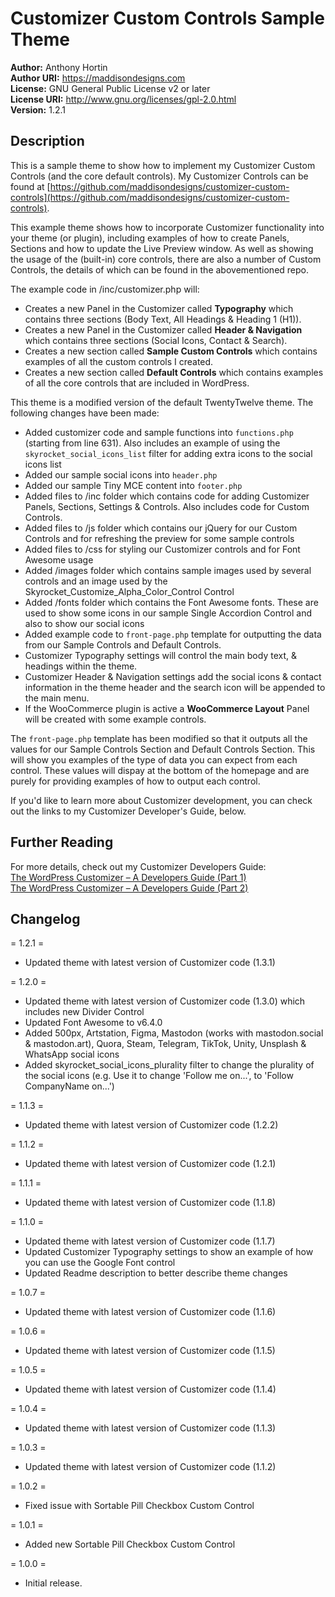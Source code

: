# Customizer Custom Controls Sample Theme #

**Author:** Anthony Hortin  
**Author URI:** https://maddisondesigns.com  
**License:** GNU General Public License v2 or later  
**License URI:** http://www.gnu.org/licenses/gpl-2.0.html  
**Version:** 1.2.1

## Description ##

This is a sample theme to show how to implement my Customizer Custom Controls (and the core default controls). My Customizer Controls can be found at [https://github.com/maddisondesigns/customizer-custom-controls](https://github.com/maddisondesigns/customizer-custom-controls).

This example theme shows how to incorporate Customizer functionality into your theme (or plugin), including examples of how to create Panels, Sections and how to update the Live Preview window. As well as showing the usage of the (built-in) core controls, there are also a number of Custom Controls, the details of which can be found in the abovementioned repo.

The example code in /inc/customizer.php will:  

- Creates a new Panel in the Customizer called **Typography** which contains three sections (Body Text, All Headings & Heading 1 (H1)).  
- Creates a new Panel in the Customizer called **Header & Navigation** which contains three sections (Social Icons, Contact & Search).  
- Creates a new section called **Sample Custom Controls** which contains examples of all the custom controls I created.  
- Creates a new section called **Default Controls** which contains examples of all the core controls that are included in WordPress.

This theme is a modified version of the default TwentyTwelve theme. The following changes have been made:

- Added customizer code and sample functions into `functions.php` (starting from line 631). Also includes an example of using the `skyrocket_social_icons_list` filter for adding extra icons to the social icons list  
- Added our sample social icons into `header.php`  
- Added our sample Tiny MCE content into `footer.php`  
- Added files to /inc folder which contains code for adding Customizer Panels, Sections, Settings & Controls. Also includes code for Custom Controls.  
- Added files to /js folder which contains our jQuery for our Custom Controls and for refreshing the preview for some sample controls  
- Added files to /css for styling our Customizer controls and for Font Awesome usage  
- Added /images folder which contains sample images used by several controls and an image used by the Skyrocket_Customize_Alpha_Color_Control Control  
- Added /fonts folder which contains the Font Awesome fonts. These are used to show some icons in our sample Single Accordion Control and also to show our social icons  
- Added example code to `front-page.php` template for outputting the data from our Sample Controls and Default Controls.  
- Customizer Typography settings will control the main body text, & headings within the theme.  
- Customizer Header & Navigation settings add the social icons & contact information in the theme header and the search icon will be appended to the main menu.  
- If the WooCommerce plugin is active a **WooCommerce Layout** Panel will be created with some example controls.  

The `front-page.php` template has been modified so that it outputs all the values for our Sample Controls Section and Default Controls Section. This will show you examples of the type of data you can expect from each control. These values will dispay at the bottom of the homepage and are purely for providing examples of how to output each control.

If you'd like to learn more about Customizer development, you can check out the links to my Customizer Developer's Guide, below.

## Further Reading ##

For more details, check out my Customizer Developers Guide:  
[The WordPress Customizer – A Developers Guide (Part 1)](https://maddisondesigns.com/2017/05/the-wordpress-customizer-a-developers-guide-part-1)  
[The WordPress Customizer – A Developers Guide (Part 2)](https://maddisondesigns.com/2017/05/the-wordpress-customizer-a-developers-guide-part-2)

## Changelog ##

= 1.2.1 =
- Updated theme with latest version of Customizer code (1.3.1)

= 1.2.0 =
- Updated theme with latest version of Customizer code (1.3.0) which includes new Divider Control
- Updated Font Awesome to v6.4.0
- Added 500px, Artstation, Figma, Mastodon (works with mastodon.social & mastodon.art), Quora, Steam, Telegram, TikTok, Unity, Unsplash & WhatsApp social icons
- Added skyrocket_social_icons_plurality filter to change the plurality of the social icons (e.g. Use it to change 'Follow me on...', to 'Follow CompanyName on...')

= 1.1.3 =
- Updated theme with latest version of Customizer code (1.2.2)

= 1.1.2 =
- Updated theme with latest version of Customizer code (1.2.1)

= 1.1.1 =
- Updated theme with latest version of Customizer code (1.1.8)

= 1.1.0 =
- Updated theme with latest version of Customizer code (1.1.7)
- Updated Customizer Typography settings to show an example of how you can use the Google Font control
- Updated Readme description to better describe theme changes

= 1.0.7 =
- Updated theme with latest version of Customizer code (1.1.6)

= 1.0.6 =
- Updated theme with latest version of Customizer code (1.1.5)

= 1.0.5 =
- Updated theme with latest version of Customizer code (1.1.4)

= 1.0.4 =
- Updated theme with latest version of Customizer code (1.1.3)

= 1.0.3 =
- Updated theme with latest version of Customizer code (1.1.2)

= 1.0.2 =
- Fixed issue with Sortable Pill Checkbox Custom Control

= 1.0.1 =
- Added new Sortable Pill Checkbox Custom Control

= 1.0.0 =
- Initial release.
